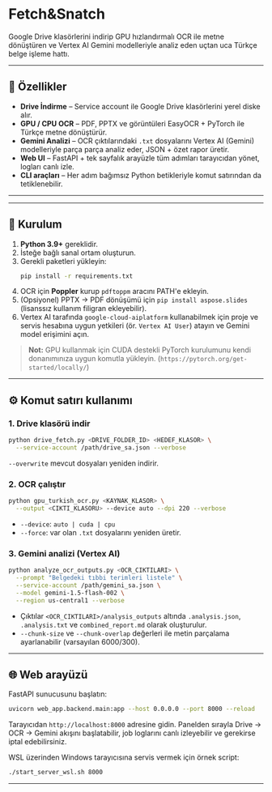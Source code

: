 # Fetch&Snatch

Google Drive klasörlerini indirip GPU hızlandırmalı OCR ile metne dönüştüren ve Vertex AI Gemini modelleriyle analiz eden uçtan uca Türkçe belge işleme hattı.

---

## 🚀 Özellikler
- **Drive İndirme** – Service account ile Google Drive klasörlerini yerel diske alır.
- **GPU / CPU OCR** – PDF, PPTX ve görüntüleri EasyOCR + PyTorch ile Türkçe metne dönüştürür.
- **Gemini Analizi** – OCR çıktılarındaki `.txt` dosyalarını Vertex AI (Gemini) modelleriyle parça parça analiz eder, JSON + özet rapor üretir.
- **Web UI** – FastAPI + tek sayfalık arayüzle tüm adımları tarayıcıdan yönet, logları canlı izle.
- **CLI araçları** – Her adım bağımsız Python betikleriyle komut satırından da tetiklenebilir.

---

---

## 🔧 Kurulum
1. **Python 3.9+** gereklidir.
2. İsteğe bağlı sanal ortam oluşturun.
3. Gerekli paketleri yükleyin:
   ```bash
   pip install -r requirements.txt
   ```
4. OCR için **Poppler** kurup `pdftoppm` aracını PATH'e ekleyin.
5. (Opsiyonel) PPTX → PDF dönüşümü için `pip install aspose.slides` (lisanssız kullanım filigran ekleyebilir).
6. Vertex AI tarafında `google-cloud-aiplatform` kullanabilmek için proje ve servis hesabına uygun yetkileri (ör. `Vertex AI User`) atayın ve Gemini model erişimini açın.

> **Not:** GPU kullanmak için CUDA destekli PyTorch kurulumunu kendi donanımınıza uygun komutla yükleyin. (`https://pytorch.org/get-started/locally/`)

---

## ⚙️ Komut satırı kullanımı

### 1. Drive klasörü indir
```bash
python drive_fetch.py <DRIVE_FOLDER_ID> <HEDEF_KLASOR> \
  --service-account /path/drive_sa.json --verbose
```
`--overwrite` mevcut dosyaları yeniden indirir.

### 2. OCR çalıştır
```bash
python gpu_turkish_ocr.py <KAYNAK_KLASOR> \
  --output <CIKTI_KLASORU> --device auto --dpi 220 --verbose
```
- `--device`: `auto | cuda | cpu`
- `--force`: var olan `.txt` dosyalarını yeniden üretir.

### 3. Gemini analizi (Vertex AI)
```bash
python analyze_ocr_outputs.py <OCR_CIKTILARI> \
  --prompt "Belgedeki tıbbi terimleri listele" \
  --service-account /path/gemini_sa.json \
  --model gemini-1.5-flash-002 \
  --region us-central1 --verbose
```
- Çıktılar `<OCR_CIKTILARI>/analysis_outputs` altında `.analysis.json`, `.analysis.txt` ve `combined_report.md` olarak oluşturulur.
- `--chunk-size` ve `--chunk-overlap` değerleri ile metin parçalama ayarlanabilir (varsayılan 6000/300).

---

## 🌐 Web arayüzü
FastAPI sunucusunu başlatın:
```bash
uvicorn web_app.backend.main:app --host 0.0.0.0 --port 8000 --reload
```
Tarayıcıdan `http://localhost:8000` adresine gidin. Panelden sırayla Drive → OCR → Gemini akışını başlatabilir, job loglarını canlı izleyebilir ve gerekirse iptal edebilirsiniz.

WSL üzerinden Windows tarayıcısına servis vermek için örnek script:
```bash
./start_server_wsl.sh 8000
```

---
